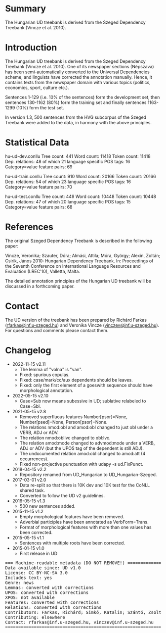 # Summary

The Hungarian UD treebank is derived from the Szeged Dependency Treebank (Vincze et al. 2010).

# Introduction

The Hungarian UD treebank is derived from the Szeged Dependency Treebank (Vincze et al. 2010). One of its newspaper sections (Népszava) has been semi-automatically converted to the Universal Dependencies scheme, and linguists have corrected the annotation manually. Hence, it contains texts from the newspaper domain with various topics (politics, economics, sport, culture etc.).

Sentences 1-129 (i.e. 10% of the sentences) form the development set, then sentences 130-1162 (80%) form the training set and finally sentences 1163-1299 (10%) form the test set.

In version 1.3, 500 sentences from the HVG subcorpus of the Szeged Treebank were added to the data, in harmony with the above principles.

# Statistical Data

hu-ud-dev.conllu
Tree count:  441
Word count:  11418
Token count: 11418
Dep. relations: 48 of which 21 language specific
POS tags: 16
Category=value feature pairs: 69

hu-ud-train.conllu
Tree count:  910
Word count:  20166
Token count: 20166
Dep. relations: 54 of which 23 language specific
POS tags: 16
Category=value feature pairs: 70

hu-ud-test.conllu
Tree count:  449
Word count:  10448
Token count: 10448
Dep. relations: 47 of which 20 language specific
POS tags: 15
Category=value feature pairs: 68

# References

The original Szeged Dependency Treebank is described in the following paper:

Vincze, Veronika; Szauter, Dóra; Almási, Attila; Móra, György; Alexin, Zoltán; Csirik, János 2010: Hungarian Dependency Treebank. In: Proceedings of the Seventh Conference on International Language Resources and Evaluation (LREC'10), Valletta, Malta.

The detailed annotation principles of the Hungarian UD treebank will be discussed in a forthcoming paper.

# Contact

The UD version of the treebank has been prepared by Richárd Farkas (rfarkas@inf.u-szeged.hu) and Veronika Vincze (vinczev@inf.u-szeged.hu). For questions and comments please contact them.

# Changelog

* 2022-11-15 v2.11
  * The lemma of "volna" is "van".
  * Fixed: spurious copulas.
  * Fixed: case/mark/cc/aux dependents should be leaves.
  * Fixed: only the first element of a goeswith sequence should have morphological annotation.
* 2022-05-15 v2.10
  * Case=Sub now means subessive in UD; sublative relabeled to Case=Sbl.
* 2021-05-15 v2.8
  * Removed superfluous features Number[psor]=None, Number[psed]=None, Person[psor]=None.
  * The relations nmod:obl and amod:obl changed to just obl under a VERB, ADJ or ADV.
  * The relation nmod:obllvc changed to obl:lvc.
  * The relation amod:mode changed to advmod:mode under a VERB, ADJ or ADV (but the UPOS tag of the dependent is still ADJ).
  * The undocumented relation amod:obl changed to amod:att (4 occurrences).
  * Fixed non-projective punctuation with udapy -s ud.FixPunct.
* 2018-04-15 v2.2
  * Repository renamed from UD_Hungarian to UD_Hungarian-Szeged.
* 2017-03-01 v2.0
  * Data re-split so that there is 10K dev and 10K test for the CoNLL shared task.
  * Converted to follow the UD v2 guidelines.
* 2016-05-15 v1.3
  * 500 new sentences added.
* 2015-11-15 v1.2
  * Empty morphological features have been removed.
  * Adverbial participles have been annotated as VerbForm=Trans.
  * Format of morphological features with more than one values has been corrected.
* 2015-05-15 v1.1
  * Sentences with multiple roots have been corrected.
* 2015-01-15 v1.0
  * First release in UD


<pre>
=== Machine-readable metadata (DO NOT REMOVE!) ================================
Data available since: UD v1.0
License: CC BY-NC-SA 3.0
Includes text: yes
Genre: news
Lemmas: converted with corrections
UPOS: converted with corrections
XPOS: not available
Features: converted with corrections
Relations: converted with corrections
Contributors: Farkas, Richárd; Simkó, Katalin; Szántó, Zsolt; Varga, Viktor; Vincze, Veronika
Contributing: elsewhere
Contact: rfarkas@inf.u-szeged.hu, vinczev@inf.u-szeged.hu
===============================================================================
</pre>
